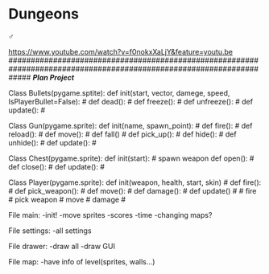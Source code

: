 # Dungeons
♂

https://www.youtube.com/watch?v=f0nokxXaLjY&feature=youtu.be
#####################################################################################################################
***Plan Project***


Class Bullets(pygame.sptite):
	def init(start, vector, damege, speed, IsPlayerBullet=False):
	#
	def dead():
	#
	def freeze():
	#
	def unfreeze():
	#
	def update():
	#
  
  
Class Gun(pygame.sprite):
	def init(name, spawn_point):
	#
	def fire():
	#
	def reload():
	#
	def move():
	#
	def fall()
	#
	def pick_up():
	#
	def hide():
	#
	def unhide():
	#
	def update():
	#
  
  
Class Chest(pygame.sprite):
	def init(start):
	# spawn weapon
	def open():
	#
	def close():
	#
	def update():
	#
  
  
Class Player(pygame.sprite):
	def init(weapon, health, start, skin)
	#
	def fire():
	#
	def pick_weapon():
	#
	def move():
	#
	def damage():
	#
	def update()
	#
	# fire
	# pick weapon
	# move
	# damage
	#
  
  
File main:
-init!
-move sprites
-scores
-time
-changing maps?

File settings:
-all settings

File drawer:
-draw all
-draw GUI

File map:
-have info of level(sprites, walls...)
